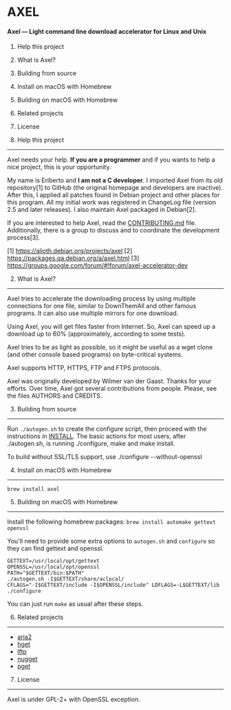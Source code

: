 # AXEL

#### Axel — Light command line download accelerator for Linux and Unix
1. Help this project
2. What is Axel?
3. Building from source
4. Install on macOS with Homebrew
5. Building on macOS with Homebrew
6. Related projects
7. License

1. Help this project
--------------------

Axel needs your help. **If you are a programmer** and if you wants to
help a nice project, this is your opportunity.

My name is Eriberto and **I am not a C developer**. I imported Axel from
its old repository[1] to GitHub (the original homepage and developers
are inactive). After this, I applied all patches found in Debian project
and other places for this program. All my initial work was registered in
ChangeLog file (version 2.5 and later releases). I also maintain Axel
packaged in Debian[2].

If you are interested to help Axel, read the [CONTRIBUTING.md](CONTRIBUTING.md) file. Additionally, there is a group to discuss and to coordinate the development process[3].

[1] https://alioth.debian.org/projects/axel
[2] https://packages.qa.debian.org/a/axel.html
[3] https://groups.google.com/forum/#!forum/axel-accelerator-dev

2. What is Axel?
----------------

Axel tries to accelerate the downloading process by using multiple
connections for one file, similar to DownThemAll and other famous
programs. It can also use multiple mirrors for one download.

Using Axel, you will get files faster from Internet. So, Axel can
speed up a download up to 60% (approximately, according to some tests).

Axel tries to be as light as possible, so it might be useful as a
wget clone (and other console based programs) on byte-critical systems.

Axel supports HTTP, HTTPS, FTP and FTPS protocols.

Axel was originally developed by Wilmer van der Gaast. Thanks for your
efforts. Over time, Axel got several contributions from people. Please,
see the files AUTHORS and CREDITS.

3. Building from source
-----------------------

Run `./autogen.sh` to create the configure script, then proceed with the
instructions in [INSTALL](INSTALL). The basic actions for most users,
after ./autogen.sh, is running ./configure, make and make install.

To build without SSL/TLS support, use ./configure --without-openssl

4. Install on macOS with Homebrew
------------------------------

    brew install axel

5. Building on macOS with Homebrew
-------------------------------

Install the following homebrew packages: `brew install automake gettext openssl`

You'll need to provide some extra options to `autogen.sh` and `configure`
so they can find gettext and openssl.

```shell
GETTEXT=/usr/local/opt/gettext
OPENSSL=/usr/local/opt/openssl
PATH="$GETTEXT/bin:$PATH"
./autogen.sh -I$GETTEXT/share/aclocal/
CFLAGS="-I$GETTEXT/include -I$OPENSSL/include" LDFLAGS=-L$GETTEXT/lib ./configure
```

You can just run `make` as usual after these steps.

6. Related projects
-------------------

* [aria2](https://github.com/aria2/aria2)
* [hget](https://github.com/huydx/hget)
* [lftp](https://github.com/lavv17/lftp)
* [nugget](https://github.com/maxogden/nugget)
* [pget](https://github.com/Code-Hex/pget)

7. License
----------

Axel is under GPL-2+ with OpenSSL exception.
